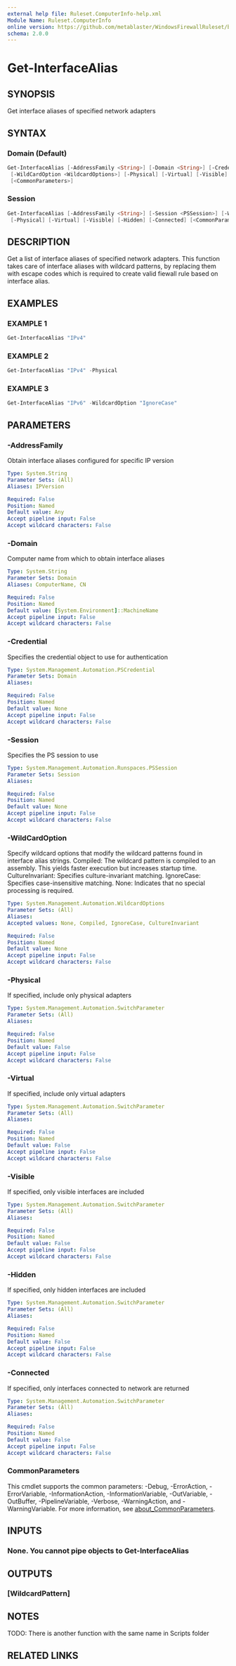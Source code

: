 ```yaml
---
external help file: Ruleset.ComputerInfo-help.xml
Module Name: Ruleset.ComputerInfo
online version: https://github.com/metablaster/WindowsFirewallRuleset/blob/master/Modules/Ruleset.ComputerInfo/Help/en-US/Get-InterfaceAlias.md
schema: 2.0.0
---
```


# Get-InterfaceAlias

## SYNOPSIS

Get interface aliases of specified network adapters

## SYNTAX

### Domain (Default)

```powershell
Get-InterfaceAlias [-AddressFamily <String>] [-Domain <String>] [-Credential <PSCredential>]
 [-WildCardOption <WildcardOptions>] [-Physical] [-Virtual] [-Visible] [-Hidden] [-Connected]
 [<CommonParameters>]
```

### Session

```powershell
Get-InterfaceAlias [-AddressFamily <String>] [-Session <PSSession>] [-WildCardOption <WildcardOptions>]
 [-Physical] [-Virtual] [-Visible] [-Hidden] [-Connected] [<CommonParameters>]
```

## DESCRIPTION

Get a list of interface aliases of specified network adapters.
This function takes care of interface aliases with wildcard patterns, by replacing them with
escape codes which is required to create valid fiewall rule based on interface alias.

## EXAMPLES

### EXAMPLE 1

```powershell
Get-InterfaceAlias "IPv4"
```

### EXAMPLE 2

```powershell
Get-InterfaceAlias "IPv4" -Physical
```

### EXAMPLE 3

```powershell
Get-InterfaceAlias "IPv6" -WildcardOption "IgnoreCase"
```

## PARAMETERS

### -AddressFamily

Obtain interface aliases configured for specific IP version

```yaml
Type: System.String
Parameter Sets: (All)
Aliases: IPVersion

Required: False
Position: Named
Default value: Any
Accept pipeline input: False
Accept wildcard characters: False
```

### -Domain

Computer name from which to obtain interface aliases

```yaml
Type: System.String
Parameter Sets: Domain
Aliases: ComputerName, CN

Required: False
Position: Named
Default value: [System.Environment]::MachineName
Accept pipeline input: False
Accept wildcard characters: False
```

### -Credential

Specifies the credential object to use for authentication

```yaml
Type: System.Management.Automation.PSCredential
Parameter Sets: Domain
Aliases:

Required: False
Position: Named
Default value: None
Accept pipeline input: False
Accept wildcard characters: False
```

### -Session

Specifies the PS session to use

```yaml
Type: System.Management.Automation.Runspaces.PSSession
Parameter Sets: Session
Aliases:

Required: False
Position: Named
Default value: None
Accept pipeline input: False
Accept wildcard characters: False
```

### -WildCardOption

Specify wildcard options that modify the wildcard patterns found in interface alias strings.
Compiled:
The wildcard pattern is compiled to an assembly.
This yields faster execution but increases startup time.
CultureInvariant:
Specifies culture-invariant matching.
IgnoreCase:
Specifies case-insensitive matching.
None:
Indicates that no special processing is required.

```yaml
Type: System.Management.Automation.WildcardOptions
Parameter Sets: (All)
Aliases:
Accepted values: None, Compiled, IgnoreCase, CultureInvariant

Required: False
Position: Named
Default value: None
Accept pipeline input: False
Accept wildcard characters: False
```

### -Physical

If specified, include only physical adapters

```yaml
Type: System.Management.Automation.SwitchParameter
Parameter Sets: (All)
Aliases:

Required: False
Position: Named
Default value: False
Accept pipeline input: False
Accept wildcard characters: False
```

### -Virtual

If specified, include only virtual adapters

```yaml
Type: System.Management.Automation.SwitchParameter
Parameter Sets: (All)
Aliases:

Required: False
Position: Named
Default value: False
Accept pipeline input: False
Accept wildcard characters: False
```

### -Visible

If specified, only visible interfaces are included

```yaml
Type: System.Management.Automation.SwitchParameter
Parameter Sets: (All)
Aliases:

Required: False
Position: Named
Default value: False
Accept pipeline input: False
Accept wildcard characters: False
```

### -Hidden

If specified, only hidden interfaces are included

```yaml
Type: System.Management.Automation.SwitchParameter
Parameter Sets: (All)
Aliases:

Required: False
Position: Named
Default value: False
Accept pipeline input: False
Accept wildcard characters: False
```

### -Connected

If specified, only interfaces connected to network are returned

```yaml
Type: System.Management.Automation.SwitchParameter
Parameter Sets: (All)
Aliases:

Required: False
Position: Named
Default value: False
Accept pipeline input: False
Accept wildcard characters: False
```

### CommonParameters

This cmdlet supports the common parameters: -Debug, -ErrorAction, -ErrorVariable, -InformationAction, -InformationVariable, -OutVariable, -OutBuffer, -PipelineVariable, -Verbose, -WarningAction, and -WarningVariable. For more information, see [about_CommonParameters](http://go.microsoft.com/fwlink/?LinkID=113216).

## INPUTS

### None. You cannot pipe objects to Get-InterfaceAlias

## OUTPUTS

### [WildcardPattern]

## NOTES

TODO: There is another function with the same name in Scripts folder

## RELATED LINKS
